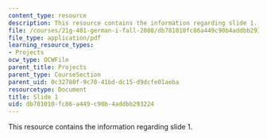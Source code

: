 ```yaml
---
content_type: resource
description: This resource contains the information regarding slide 1.
file: /courses/21g-401-german-i-fall-2008/db781010fc86a449c90b4addbb293224_MIT21G_401F08_group1.pdf
file_type: application/pdf
learning_resource_types:
- Projects
ocw_type: OCWFile
parent_title: Projects
parent_type: CourseSection
parent_uid: 0c32780f-9c70-41bd-dc15-d9dcfe01aeba
resourcetype: Document
title: Slide 1
uid: db781010-fc86-a449-c90b-4addbb293224
---
```

This resource contains the information regarding slide 1.

